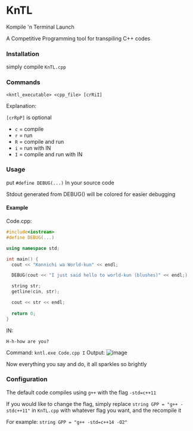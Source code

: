 # KnTL
Kompile 'n Terminal Launch

A Competitive Programming tool for transpiling C++ codes

<h3>Installation</h3>

simply compile `` KnTL.cpp ``

<h3>Commands</h3>

``<kntl_executable> <cpp_file> [crRiI]``

Explanation:
  
``[crRpP]`` is optional
<ul>
  <li> <code>c</code> = compile </li>
  <li> <code>r</code> = run </li>
  <li> <code>R</code> = compile and run </li>
  <li> <code>i</code> = run with IN </li>
  <li> <code>I</code> = compile and run with IN </li>
</ul>

<h3>Usage</h3>

put
``#define DEBUG(...)``
In your source code

Stdout generated from DEBUG() will be colored for easier debugging

<h4>Example</h4>

Code.cpp:
```cpp
#include<iostream>
#define DEBUG(...)

using namespace std;

int main() {
  cout << "Konnichi wa World-kun" << endl;

  DEBUG(cout << "I just said hello to world-kun (blushes)" << endl;)

  string str;
  getline(cin, str);

  cout << str << endl;
  
  return 0;
}
```
IN:
```
H-h-how are you?
```

Command: ``` kntl.exe Code.cpp I ```
Output:
![image](https://user-images.githubusercontent.com/43501223/71398500-33b71900-2653-11ea-8178-b6bfdc809278.png)

Now everything you say and do, it all sparkles so brightly

<h3>Configuration</h3>

The default code compiles using ``g++`` with the flag ``-std=c++11``

If you would like to change the flag, simply replace ``string GPP = "g++ -stdc++11"`` in ``KnTL.cpp`` with whatever flag you want, and the recompile it

For example: ``string GPP = "g++ -std=c++14 -O2"``
